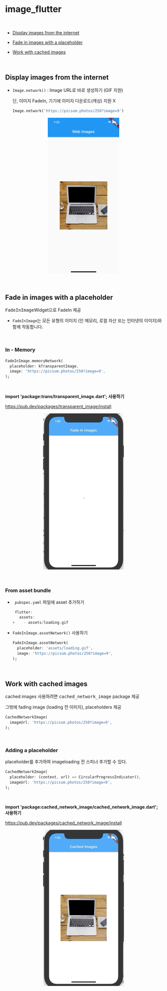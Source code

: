 # image_flutter

<br>

- [Display images from the internet](#Display-images-from-the-internet)

- [Fade in images with a placeholder](#Fade-in-images-with-a-placeholder)
- [Work with cached images](#Work-with-cached-images)

<br>

## Display images from the internet

- `Image.network()` : Image URL로 바로 생성하기 (GIF 지원)

  단, 이미지 FadeIn, 기기에 이미지 다운로드(캐싱) 지원 X

  ~~~dart
  Image.network('https://picsum.photos/250?image=9')
  ~~~

<p align="center"><img src="./Image/6.png" alt="Register" height="500px" /></p>

<br>

## Fade in images with a placeholder

<kbd>FadeInImage</kbd>Widget으로 FadeIn 제공

- `FadeInImage`는 모든 유형의 이미지 (인 메모리, 로컬 자산 또는 인터넷의 이미지)와 함께 작동합니다.

<br>

### In - Memory

~~~dart
FadeInImage.memoryNetwork(
  placeholder: kTransparentImage,
  image: 'https://picsum.photos/250?image=9',
);

~~~

<br>

**import 'package:trans/transparent_image.dart'; 사용하기**

https://pub.dev/packages/transparent_image/install

<p align="center"><img src="./Image/4.gif" alt="Register" height="500px" /></p>

<br>

### From asset bundle

- ` pubspec.yaml` 파일에 asset 추가하기

  ~~~dart
   flutter:
     assets:
  +    - assets/loading.gif
  
  ~~~

- `FadeInImage.assetNetwork()` 사용하기

  ~~~dart
  FadeInImage.assetNetwork(
    placeholder: 'assets/loading.gif',
    image: 'https://picsum.photos/250?image=9',
  );
  
  ~~~

<br>

## Work with cached images

cached images 사용하려면 <kbd>cached_network_image</kbd> package 제공

그밖에 fading image (loading 전 이미지), placeholders 제공

~~~dart
CachedNetworkImage(
  imageUrl: 'https://picsum.photos/250?image=9',
);
~~~

<br>

### Adding a placeholder

placeholder를 추가하여 imageloading 전 스피너 추가할 수 있다.

~~~dart
CachedNetworkImage(
  placeholder: (context, url) => CircularProgressIndicator(),
  imageUrl: 'https://picsum.photos/250?image=9',
);	
~~~

<br>

**import 'package:cached_network_image/cached_network_image.dart'; 사용하기**

https://pub.dev/packages/cached_network_image/install

<p align="center"><img src="./Image/7.gif" alt="Register" height="500px" /></p>

<br>